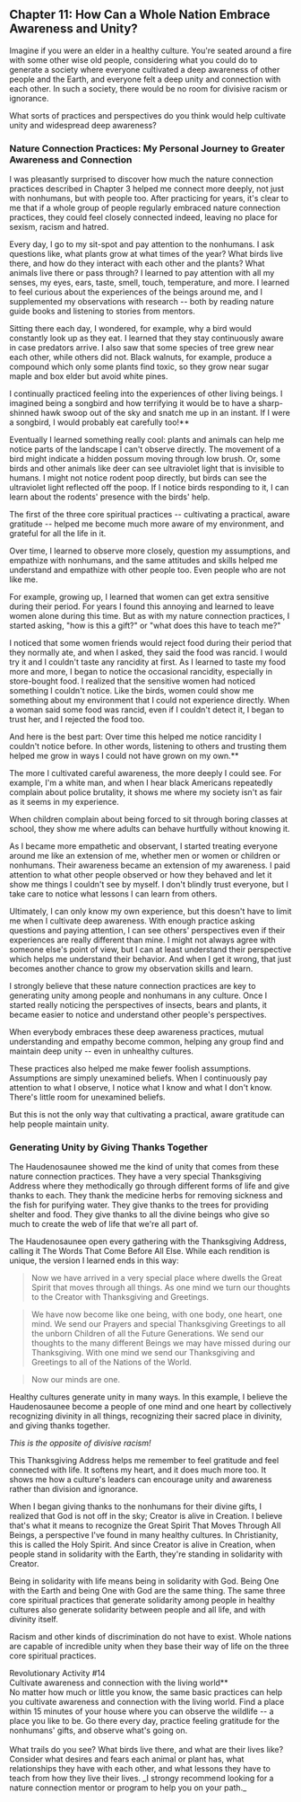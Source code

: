 ## Chapter 11: How Can a Whole Nation Embrace Awareness and Unity?

Imagine if you were an elder in a healthy culture. You're seated around a fire with some other wise old people, considering what you could do to generate a society where everyone cultivated a deep awareness of other people and the Earth, and everyone felt a deep unity and connection with each other. In such a society, there would be no room for divisive racism or ignorance.

What sorts of practices and perspectives do you think would help cultivate unity and widespread deep awareness? 

### Nature Connection Practices: My Personal Journey to Greater Awareness and Connection

I was pleasantly surprised to discover how much the nature connection practices described in Chapter 3 helped me connect more deeply, not just with nonhumans, but with people too. After practicing for years, it's clear to me that if a whole group of people regularly embraced nature connection practices, they could feel closely connected indeed, leaving no place for sexism, racism and hatred.

Every day, I go to my sit-spot and pay attention to the nonhumans. I ask questions like, what plants grow at what times of the year? What birds live there, and how do they interact with each other and the plants? What animals live there or pass through? I learned to pay attention with all my senses, my eyes, ears, taste, smell, touch, temperature, and more. I learned to feel curious about the experiences of the beings around me, and I supplemented my observations with research -- both by reading nature guide books and listening to stories from mentors.

Sitting there each day, I wondered, for example, why a bird would constantly look up as they eat. I learned that they stay continuously aware in case predators arrive. I also saw that some species of tree grew near each other, while others did not. Black walnuts, for example, produce a compound which only some plants find toxic, so they grow near sugar maple and box elder but avoid white pines.

I continually practiced feeling into the experiences of other living beings. I imagined being a songbird and how terrifying it would be to have a sharp-shinned hawk swoop out of the sky and snatch me up in an instant. If I were a songbird, I would probably eat carefully too!**

Eventually I learned something really cool: plants and animals can help me notice parts of the landscape I can't observe directly. The movement of a bird might indicate a hidden possum moving through low brush. Or, some birds and other animals like deer can see ultraviolet light that is invisible to humans. I might not notice rodent poop directly, but birds can see the ultraviolet light reflected off the poop. If I notice birds responding to it, I can learn about the rodents' presence with the birds' help.

The first of the three core spiritual practices -- cultivating a practical, aware gratitude -- helped me become much more aware of my environment, and grateful for all the life in it.

Over time, I learned to observe more closely, question my assumptions, and empathize with nonhumans, and the same attitudes and skills helped me understand and empathize with other people too. Even people who are not like me.

For example, growing up, I learned that women can get extra sensitive during their period. For years I found this annoying and learned to leave women alone during this time. But as with my nature connection practices, I started asking, "how is this a gift?" or "what does this have to teach me?"

I noticed that some women friends would reject food during their period that they normally ate, and when I asked, they said the food was rancid. I would try it and I couldn't taste any rancidity at first. As I learned to taste my food more and more, I began to notice the occasional rancidity, especially in store-bought food. I realized that the sensitive women had noticed something I couldn't notice. Like the birds, women could show me something about my environment that I could not experience directly. When a woman said some food was rancid, even if I couldn't detect it, I began to trust her, and I rejected the food too.

And here is the best part: Over time this helped me notice rancidity I couldn't notice before. In other words, listening to others and trusting them helped me grow in ways I could not have grown on my own.**

The more I cultivated careful awareness, the more deeply I could see. For example, I'm a white man, and when I hear black Americans repeatedly complain about police brutality, it shows me where my society isn't as fair as it seems in my experience.

When children complain about being forced to sit through boring classes at school, they show me where adults can behave hurtfully without knowing it.

As I became more empathetic and observant, I started treating everyone around me like an extension of me, whether men or women or children or nonhumans. Their awareness became an extension of my awareness. I paid attention to what other people observed or how they behaved and let it show me things I couldn't see by myself. I don't blindly trust everyone, but I take care to notice what lessons I can learn from others.

Ultimately, I can only know my own experience, but this doesn't have to limit me when I cultivate deep awareness. With enough practice asking questions and paying attention, I can see others' perspectives even if their experiences are really different than mine. I might not always agree with someone else's point of view, but I can at least understand their perspective which helps me understand their behavior. And when I get it wrong, that just becomes another chance to grow my observation skills and learn.

I strongly believe that these nature connection practices are key to generating unity among people and nonhumans in any culture. Once I started really noticing the perspectives of insects, bears and plants, it became easier to notice and understand other people's perspectives.

When everybody embraces these deep awareness practices, mutual understanding and empathy become common, helping any group find and maintain deep unity -- even in unhealthy cultures.

These practices also helped me make fewer foolish assumptions. Assumptions are simply unexamined beliefs. When I continuously pay attention to what I observe, I notice what I know and what I don't know. There's little room for unexamined beliefs.

But this is not the only way that cultivating a practical, aware gratitude can help people maintain unity.

### Generating Unity by Giving Thanks Together

The Haudenosaunee showed me the kind of unity that comes from these nature connection practices. They have a very special Thanksgiving Address where they methodically go through different forms of life and give thanks to each. They thank the medicine herbs for removing sickness and the fish for purifying water. They give thanks to the trees for providing shelter and food. They give thanks to all the divine beings who give so much to create the web of life that we're all part of.

The Haudenosaunee open every gathering with the Thanksgiving Address, calling it The Words That Come Before All Else. While each rendition is unique, the version I learned ends in this way:

> Now we have arrived in a very special place where dwells the Great Spirit that moves through all things. As one mind we turn our thoughts to the Creator with Thanksgiving and Greetings.

> We have now become like one being, with one body, one heart, one mind. We send our Prayers and special Thanksgiving Greetings to all the unborn Children of all the Future Generations. We send our thoughts to the many different Beings we may have missed during our Thanksgiving. With one mind we send our Thanksgiving and Greetings to all of the Nations of the World.

> Now our minds are one.

Healthy cultures generate unity in many ways. In this example, I believe the Haudenosaunee become a people of one mind and one heart by collectively recognizing divinity in all things, recognizing their sacred place in divinity, and giving thanks together.

_This is the opposite of divisive racism!_

This Thanksgiving Address helps me remember to feel gratitude and feel connected with life. It softens my heart, and it does much more too. It shows me how a culture's leaders can encourage unity and awareness rather than division and ignorance.

When I began giving thanks to the nonhumans for their divine gifts, I realized that God is not off in the sky; Creator is alive in Creation. I believe that's what it means to recognize the Great Spirit That Moves Through All Beings, a perspective I've found in many healthy cultures. In Christianity, this is called the Holy Spirit. And since Creator is alive in Creation, when people stand in solidarity with the Earth, they're standing in solidarity with Creator.

Being in solidarity with life means being in solidarity with God. Being One with the Earth and being One with God are the same thing. The same three core spiritual practices that generate solidarity among people in healthy cultures also generate solidarity between people and all life, and with divinity itself.

Racism and other kinds of discrimination do not have to exist. Whole nations are capable of incredible unity when they base their way of life on the three core spiritual practices.

<div class="rev-act"><div class="rev-act-header">Revolutionary Activity #14<br/>Cultivate awareness and connection with the living world**</div>
<div class="rev-act-body">No matter how much or little you know, the same basic practices can help you cultivate awareness and connection with the living world. Find a place within 15 minutes of your house where you can observe the wildlife -- a place you like to be. Go there every day, practice feeling gratitude for the nonhumans' gifts, and observe what's going on.<br/><br/>What trails do you see? What birds live there, and what are their lives like? Consider what desires and fears each animal or plant has, what relationships they have with each other, and what lessons they have to teach from how they live their lives. _I strongy recommend looking for a nature connection mentor or program to help you on your path._</div></div>

<div style="break-after:page"></div>